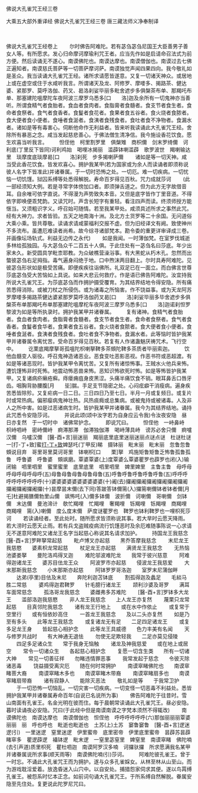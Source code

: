 <!-- { "loadSidebar": true } -->
佛说大孔雀咒王经三卷


大乘五大部外重译经
佛说大孔雀咒王经三卷
唐三藏法师义净奉制译


　　

佛说大孔雀咒王经卷上
　　尔时佛告阿难陀。若有苾刍苾刍尼国王大臣善男子善女人等。有所愿求。发心归命摩诃摩瑜利咒王者。应当先作如是启请命召法式为前方便。然后读诵无不遂心。南谟佛陀也。南谟达摩也。南谟僧伽也。南谟过去七佛正遍知者。南谟慈氏菩萨等一切菩萨摩诃萨。南谟独觉声闻四果四向。我今敬礼如是圣众。我当读诵大孔雀咒王经。诸所求请愿皆遂意。又复一切诸天神众。或居地上或在虚空或住于水咸听我言。所谓诸天及龙、阿修罗、摩喽多、揭路茶、健达婆、紧那罗、莫呼洛伽、药叉、曷洛刹娑毕丽多毗舍遮步多俱槃茶布单、那羯吒布单、那塞建陀嗢摩陀车夜阿波三摩罗乌悉多[口　　洛]迦及余所有一切鬼神亦当善听。所谓食精气者食胎者。食血者食肉者。食脂膏者食髓者。食支节者食生者。食命者食祭者。食气者食香者。食鬘者食花者。食果者食五谷者。食火烧者食脓者。食大便者食小便者。食唾者食涎者。食洟者食残食者。食吐者食不净物者。食漏水者。诸如是等有毒害心。伺断他命作无利益者。皆来听我读诵此大孔雀咒王经。舍除所有暴恶之念。咸当发起慈悲善心。于佛法僧生清净信。我今施设香花饮食。愿生欢喜当听我言。
　　怛侄他　柯里割罗里　俱槃雉　商枳儞　剑末罗绮儞　诃利底(丁里反下皆同)诃利鸡始　喝哩冰揭丽　滥薜钵喇滥薜　歌罗波世　羯喇输达里　琰摩度底琰摩曷[口　　洛]刹死　步多揭喇萨儞
　　诸如是等一切天神。咸当受此香花饮食。皆发欢喜心。拥护我某甲(若为国家或为余人而读诵者即须称说彼人名字下皆准此)并诸眷属。于一切时恐怖之处。一切厄。难一切疾病。一切忧恼一切饥馑。狱囚系缚等处悉得解脱。寿命百岁得见百秋。咒力成就莎诃
　　(此一部经须知大例。若是寻常字体傍加口者。即须弹舌道之。但为此方无字故借音耳。自余唯可依字直说。不得漫为声势致失本音。又但是底字皆作丁里音道。不得依字即唤便乖梵韵。又读咒时。声含长短字有重轻。看注四声而读。终须师授方能惬当。又须粗识字义。呼召始可随情。若至我某甲处。咸须具述所求之事然此咒。经有大神力。求者皆验。五天之地南海十洲。及北方土货罗等二十余国。无问道俗大乘小乘。皆共尊敬。读诵求请咸蒙福利交报不虚。但为旧经译文有阙。致使神州不多流布。虽遭厄难读者尚希。故今综寻诸部梵本。勘令委的重更详审译成三卷。并画像坛场轨式。利益无边传之永代)
　　如是我闻。一时薄伽梵。在室罗伐城逝多林给孤独园。与大苾刍众千二百五十人俱。于此住处有一苾刍名曰莎底。年少出家未久。新受圆具学毗柰耶教。为众破樵营澡浴事。有大黑蛇从朽木孔。忽然而出螫彼苾刍右足拇指。毒气遍身闷绝于地。口中煦沫两目翻上。尔时具寿阿难陀。见彼苾刍形状如是极受苦痛。即便疾疾往诣佛所。礼双足已在一面立。而白佛言世尊莎底苾刍受大苦恼如上具说。如来大悲云何救疗。作是语已佛告阿难陀。汝宜持我所说大孔雀咒王。为莎底苾刍而作拥护摄受覆育。为其结界结地令得安隐。所有痛苦悉得消除。或被刀杖之所侵伤。或为诸毒之所恼害。作不饶益事。或为天龙阿苏罗摩喽多揭路茶健达婆紧那罗莫呼洛伽药叉曷[口　　洛]刹娑毕丽多毕舍遮步多俱槃茶布单那羯吒布单那塞建陀嗢摩柁车夜阿波三摩罗乌悉多[口　　洛]迦诺刹怛罗黎波为如是等所执录时。拥护我某甲并诸眷属。
　　复有诸神。食精气者食胎者。食血者食肉者。食脂膏者食髓者。食支节者食生者。食命者食祭者。食气者食香者。食鬘者食华者。食果者食五谷者。食火烧者食脓者。食大便者食小便者。食唾者食涎者。食洟者食残食者。食吐者食不净物者。食漏水者。此等恼时皆护我某甲并诸眷属令离忧苦。受命百岁得见百秋。若复有人作诸蛊魅厌祷咒术。飞行空中。
　　讫栗底羯摩拏哥孤嗢陀枳喇拏鞞多茶頞陀鞞多茶质者毕丽索迦。
　　饮他血髓变人驱役。呼召鬼神造诸恶业。恶食变吐恶影恶视。作恶书符或恶超渡。有如是等诸恶现时。皆护我某甲令离忧苦。又复所有诸惊怖事。王贼水火他兵来怖。遭饥馑怖非时死怖。地震动怖恶兽来怖。恶知识怖欲死时怖。如是等怖皆护我某甲。又复诸病疥癞疮癣。痔瘘痈疽身皮黑涩。头痛半痛饮食不销。眼耳鼻舌口唇牙齿。咽胸背胁腰腹[月　　坒]腨。手足支节隐密之处。心闷痃癖干消瘦病。遍身疾苦悉皆除殄。又复疟病一日二日。三日四日乃至七日。半月一月或复频日。或复片时或常热病。偏邪瘿病鬼神壮热。风热痰癊或总集病。或被鬼持或被诸毒。人及非人之所中害。如是过恶诸病生时。皆护我某甲并诸眷属。我今为其结界结地。诵持此咒悉令安隐莎诃。
　　并说此颂(颂中汝字若为自身应云令我)令汝夜安隐　昼日亦复然　于一切时中　诸佛常护念。
　　即说咒曰。
　　怛侄他　一峙鼻峙　枳峙呬峙　密峙儞峙　痾滞那滞　伽滞独伽滞　喝峙薄具峙　谤苏必舍只儞　痾嚧汉儞　乌嚧汉儞　[醫-酉+言]丽迷丽　羯丽底里底里迷丽迷丽点谜点谜　杜谜杜谜　一[打-丁+致]蜜[打-丁+致](贞里反)婢瑟吒(丁甲反)睇　摄钵丽　毗末丽　毗末丽　忽鲁忽鲁　頞说目弃　哥里哥里莫诃哥里　钵喇枳[口　　栗]拏　鸡施矩鲁矩鲁乏怖鲁孤鲁孤鲁　呼鲁婆　呼鲁婆　頞飒磨。覃婆覃婆(上)度覃婆么覃婆瞿罗也薜罗也闭(入)输闭输　呬里呬里　蜜里蜜里　底里底里　呬里呬里　婢里婢里　主鲁主鲁　母呼母呼母呼母呼母呼(五)母鲁母鲁母鲁母鲁母鲁(五)呼鲁呼鲁呼鲁呼鲁呼鲁(五)呼呼呼呼呼呼呼呼呼呼(十)婆婆婆婆婆婆婆婆婆婆(十)阇(去)攞阇攞阇攞阇攞阇攞阇攞阇攞阇攞阇攞阇攞(十)昙摩昙末儞(去下同)答跛答钵儞篅(入)攞篅喇儞钵者钵者儞[月　　乇]杜避揭膳儞勃里山儞　飒怖吒(入)儞多钵儞　波折儞　诃喇儞　哥喇儞　剑钵儞　末达儞　曼池渧计　欹忙羯哩　忙羯哩　奢羯哩　铄羯哩　铄羯哩　商羯哩　商羯哩　篅(入)喇儞　度么度末儞　萨度谜瞿罗也　鞞罗也钵利鞞罗也一哩枳死莎诃
　　若读诵经者。至此处时。随所愿求皆须称说其事。若大旱时云愿天降雨。若大涝时云愿天止雨。若有兵戈盗贼疫病流行饥馑恶时及余厄难随事陈说一心求请无不遂意阿难陀又诸龙王名字当起慈心称说其名请求加护。
　　持国龙王我慈念　　[醫-酉+言]罗畔拏常起慈
　　毗卢博叉亦起慈　　黑乔答摩我慈念
　　末尼龙王我慈愍　　婆素枳龙常起慈
　　杖足龙王亦起慈　　满贤龙王我慈念
　　无热恼池婆娄拏　　曼陀洛鸡得叉迦
　　难陀邬波难陀龙　　我常于彼兴慈意
　　阿难得迦诸龙王　　婆苏目佉龙王众
　　阿波罗市亦起慈　　侵波龙王我慈爱
　　大末那斯我慈念　　小末那斯亦起慈
　　阿钵罗罗哥洛迦　　室罗末尼蒲伽畔
　　达弟(亭里)目佉及末尼　　奔陀利迦苫钵底
　　割孤得迦及蠡足　　毛緂马胜二常慈
　　婆鸡得迦君鞞罗　　针毛臆行诸龙王
　　颉利沙婆及哥罗　　满耳车面常慈念
　　孤洛哥龙我慈念　　婆雌弗多苏难陀
　　[醫-酉+言]罗钵多大龙王　　滥部洛迦我慈愍
　　非人龙王我慈念　　上人龙王亦复然
　　蔑栗只龙常起慈　　目真邻陀我慈念
　　诸有龙王行地上　　或在水中作依止
　　或复常于空里行　　或有恒依妙高住
　　一首龙王我慈念　　及以二头亦复然
　　如是乃至有多头　　此等龙王我慈念
　　或复诸龙无有足　　二足四足诸龙王
　　或复多足龙王身　　皆起慈心相护念
　　此等龙王具威德　　色力丰美有名闻
　　天与修罗共战时　　有大神通无退怯
　　勿使无足欺轻我　　二足亦莫见侵陵
　　四足多足诸众生　　常于我身无恼触
　　诸龙及神我慈爱　　或在地上或居空
　　常令一切诸众生　　各起慈心相护念
　　复愿一切含生类　　所有一切诸大神
　　常见一切善征祥　　勿睹违情罪恶事
　　我常发起于慈念　　令彼灭除诸恶毒
　　饶益摄受离灾厄　　随在何时常拥护
　　南谟窣睹佛陀也　　南谟窣睹菩大裔
　　南谟窣睹木多也　　南谟窣睹木带裔
　　南谟窣睹扇多也　　南谟窣睹扇带裔
　　诸有寂静人　　能除灭恶法
　　敬礼如是等　　于我常卫护
　　于一切恐怖一切恼乱。一切灾害一切疾病。一切变怪一切恶毒不利益处。悉皆拥护我某甲并诸眷属寿命百年(自说已名说所为事)
　　佛告阿难陀于往昔时。雪山南面有孔雀王。名金光明在彼而住。每于晨朝常读诵此大孔雀咒王。昼必安隐。暮时读诵夜必安隐。咒曰(于此经中但是南谟南谟之字梵本须然不得辄改)
　　南谟佛陀也　南谟达摩也　南谟僧伽也　怛侄他　呼呼呼呼呼呼(六)那伽丽丽丽覃婆丽丽　丽　呼也呼也　毗逝也毗逝也　土苏(上)土苏　窭鲁窭鲁　[醫-酉+言]逻迷逻(引)　一里迷逻　窒里迷逻　伊里蜜帝　底里密帝　伊里底里蜜帝　昙薜苏昙薜　睹窣多　瞿逻薜逻　襵钵逻　毗末逻　一窒里苾窒里　婢窒里　南谟窣睹　佛陀喃(去引声道)质里枳死　瞿杜呬迦　南谟阿罗汉多喃　诃攞驮攞　所求愿满我名某甲并诸眷属说所求事(顺天雨等)　南谟佛陀喃(引)莎诃。
　　阿难陀彼孔雀王。曾于一时忘。不诵此大孔雀咒王而为拥护。遂与众多孔雀婇女。从林至林从山至山。而为游戏耽淫爱着。放逸昏迷入山穴中。以自安处。捕猎怨家伺求其便。遂以鸟罥缚孔雀王。被怨系时忆本正念。如前词句诵大孔雀咒王。于所系缚自然解脱。眷属安隐至先住处。复更说此陀罗尼咒曰。
